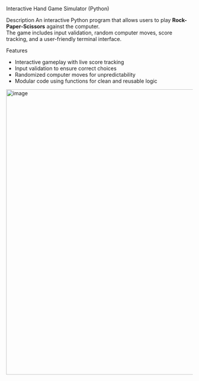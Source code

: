 Interactive Hand Game Simulator (Python)

Description
An interactive Python program that allows users to play **Rock-Paper-Scissors** against the computer.  
The game includes input validation, random computer moves, score tracking, and a user-friendly terminal interface.

Features
- Interactive gameplay with live score tracking
- Input validation to ensure correct choices
- Randomized computer moves for unpredictability
- Modular code using functions for clean and reusable logic
<img width="1366" height="768" alt="image" src="https://github.com/user-attachments/assets/aaa9c144-7bbb-4316-9e52-068f42c60461" />


